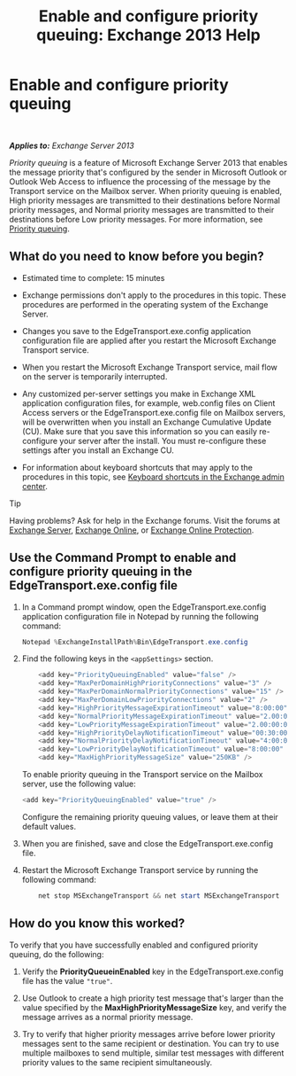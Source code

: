 ﻿---
title: 'Enable and configure priority queuing: Exchange 2013 Help'
TOCTitle: Enable and configure priority queuing
ms:assetid: 1975d85d-2f1d-4852-8d19-e74ba4ba3853
ms:mtpsurl: https://technet.microsoft.com/en-us/library/JJ891104(v=EXCHG.150)
ms:contentKeyID: 50646230
ms.date: 12/09/2016
mtps_version: v=EXCHG.150
---

# Enable and configure priority queuing

 

_**Applies to:** Exchange Server 2013_


*Priority queuing* is a feature of Microsoft Exchange Server 2013 that enables the message priority that's configured by the sender in Microsoft Outlook or Outlook Web Access to influence the processing of the message by the Transport service on the Mailbox server. When priority queuing is enabled, High priority messages are transmitted to their destinations before Normal priority messages, and Normal priority messages are transmitted to their destinations before Low priority messages. For more information, see [Priority queuing](priority-queuing-exchange-2013-help.md).

## What do you need to know before you begin?

  - Estimated time to complete: 15 minutes

  - Exchange permissions don't apply to the procedures in this topic. These procedures are performed in the operating system of the Exchange Server.

  - Changes you save to the EdgeTransport.exe.config application configuration file are applied after you restart the Microsoft Exchange Transport service.

  - When you restart the Microsoft Exchange Transport service, mail flow on the server is temporarily interrupted.

  - Any customized per-server settings you make in Exchange XML application configuration files, for example, web.config files on Client Access servers or the EdgeTransport.exe.config file on Mailbox servers, will be overwritten when you install an Exchange Cumulative Update (CU). Make sure that you save this information so you can easily re-configure your server after the install. You must re-configure these settings after you install an Exchange CU.

  - For information about keyboard shortcuts that may apply to the procedures in this topic, see [Keyboard shortcuts in the Exchange admin center](keyboard-shortcuts-in-the-exchange-admin-center-exchange-online-protection-help.md).


> [!TIP]
> Having problems? Ask for help in the Exchange forums. Visit the forums at <A href="https://go.microsoft.com/fwlink/p/?linkid=60612">Exchange Server</A>, <A href="https://go.microsoft.com/fwlink/p/?linkid=267542">Exchange Online</A>, or <A href="https://go.microsoft.com/fwlink/p/?linkid=285351">Exchange Online Protection</A>.



## Use the Command Prompt to enable and configure priority queuing in the EdgeTransport.exe.config file

1.  In a Command prompt window, open the EdgeTransport.exe.config application configuration file in Notepad by running the following command:
    
    ```powershell
    Notepad %ExchangeInstallPath%Bin\EdgeTransport.exe.config
    ```

2.  Find the following keys in the `<appSettings>` section.
    
    ```powershell
        <add key="PriorityQueuingEnabled" value="false" />
        <add key="MaxPerDomainHighPriorityConnections" value="3" />
        <add key="MaxPerDomainNormalPriorityConnections" value="15" />
        <add key="MaxPerDomainLowPriorityConnections" value="2" />
        <add key="HighPriorityMessageExpirationTimeout" value="8:00:00" />
        <add key="NormalPriorityMessageExpirationTimeout" value="2.00:00:00" />
        <add key="LowPriorityMessageExpirationTimeout" value="2.00:00:00" />
        <add key="HighPriorityDelayNotificationTimeout" value="00:30:00" />
        <add key="NormalPriorityDelayNotificationTimeout" value="4:00:00" />
        <add key="LowPriorityDelayNotificationTimeout" value="8:00:00" />
        <add key="MaxHighPriorityMessageSize" value="250KB" />
    ```

    To enable priority queuing in the Transport service on the Mailbox server, use the following value:
    
    ```powershell
    <add key="PriorityQueuingEnabled" value="true" />
    ```
    
    Configure the remaining priority queuing values, or leave them at their default values.

3.  When you are finished, save and close the EdgeTransport.exe.config file.

4.  Restart the Microsoft Exchange Transport service by running the following command:
    
    ```powershell
        net stop MSExchangeTransport && net start MSExchangeTransport
    ```
    
## How do you know this worked?

To verify that you have successfully enabled and configured priority queuing, do the following:

1.  Verify the **PriorityQueueinEnabled** key in the EdgeTransport.exe.config file has the value `"true"`.

2.  Use Outlook to create a high priority test message that's larger than the value specified by the **MaxHighPriorityMessageSize** key, and verify the message arrives as a normal priority message.

3.  Try to verify that higher priority messages arrive before lower priority messages sent to the same recipient or destination. You can try to use multiple mailboxes to send multiple, similar test messages with different priority values to the same recipient simultaneously.

